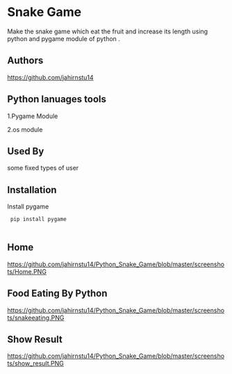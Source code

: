 
# Snake Game 

Make the snake game which eat the fruit and increase its length using python and pygame module of python . 


## Authors

https://github.com/jahirnstu14

## Python lanuages tools

1.Pygame Module 

2.os module 



## Used By

some fixed types of user 


## Installation

Install pygame 

```bash
 pip install pygame 
 
```
    
## Home

https://github.com/jahirnstu14/Python_Snake_Game/blob/master/screenshots/Home.PNG

## Food Eating By Python

https://github.com/jahirnstu14/Python_Snake_Game/blob/master/screenshots/snakeeating.PNG

## Show Result 

https://github.com/jahirnstu14/Python_Snake_Game/blob/master/screenshots/show_result.PNG